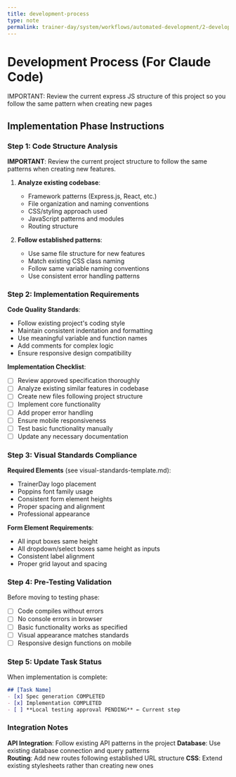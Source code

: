 ```yaml
---
title: development-process
type: note
permalink: trainer-day/system/workflows/automated-development/2-development-process
---
```


# Development Process (For Claude Code)

IMPORTANT: Review the current express JS structure of this project so you follow the same   pattern when creating new pages  


## Implementation Phase Instructions

### Step 1: Code Structure Analysis
**IMPORTANT**: Review the current project structure to follow the same patterns when creating new features.

1. **Analyze existing codebase**:
   - Framework patterns (Express.js, React, etc.)
   - File organization and naming conventions
   - CSS/styling approach used
   - JavaScript patterns and modules
   - Routing structure

2. **Follow established patterns**:
   - Use same file structure for new features
   - Match existing CSS class naming
   - Follow same variable naming conventions
   - Use consistent error handling patterns

### Step 2: Implementation Requirements

**Code Quality Standards**:
- Follow existing project's coding style
- Maintain consistent indentation and formatting
- Use meaningful variable and function names
- Add comments for complex logic
- Ensure responsive design compatibility

**Implementation Checklist**:
- [ ] Review approved specification thoroughly
- [ ] Analyze existing similar features in codebase
- [ ] Create new files following project structure
- [ ] Implement core functionality
- [ ] Add proper error handling
- [ ] Ensure mobile responsiveness
- [ ] Test basic functionality manually
- [ ] Update any necessary documentation

### Step 3: Visual Standards Compliance

**Required Elements** (see visual-standards-template.md):
- TrainerDay logo placement
- Poppins font family usage
- Consistent form element heights
- Proper spacing and alignment
- Professional appearance

**Form Element Requirements**:
- All input boxes same height
- All dropdown/select boxes same height as inputs
- Consistent label alignment
- Proper grid layout and spacing

### Step 4: Pre-Testing Validation

Before moving to testing phase:
- [ ] Code compiles without errors
- [ ] No console errors in browser
- [ ] Basic functionality works as specified
- [ ] Visual appearance matches standards
- [ ] Responsive design functions on mobile

### Step 5: Update Task Status

When implementation is complete:
```markdown
## [Task Name]
- [x] Spec generation COMPLETED
- [x] Implementation COMPLETED
- [ ] **Local testing approval PENDING** ← Current step
```

### Integration Notes

**API Integration**: Follow existing API patterns in the project
**Database**: Use existing database connection and query patterns  
**Routing**: Add new routes following established URL structure
**CSS**: Extend existing stylesheets rather than creating new ones